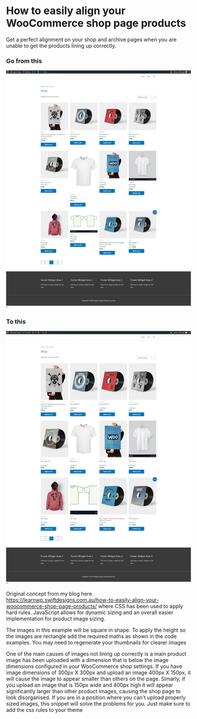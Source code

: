 # How to easily align your WooCommerce shop page products
Get a perfect alignment on your shop and archive pages when you are unable to get the products lining up correctly. 

### Go from this
![alt text](/assets/shop%20unaligned.webp)

### To this
![alt text](https://github.com/johncook1979/How-to-easily-align-your-WooCommerce-shop-page-products/blob/ad522def9d13f3bd99804e40f322b3612f6eb1d0/assets/shop%20aligned.webp)

Original concept from my blog here https://learnwp.swiftdesigns.com.au/how-to-easily-align-your-woocommerce-shop-page-products/ where CSS has been used to apply hard rules. JavaScript allows for dynamic sizing and an overall easier implementation for product image sizing.

The images in this example will be square in shape. To apply the height so the images are rectangle add the required maths as shown in the code examples. You may need to regenerate your thumbnails for clearer images

One of the main causes of images not lining up correctly is a main product image has been uploaded with a dimension that is below the image dimensions configured in your WooCommerce shop settings. If you have image dimensions of 300px X 300px and upload an image 400px X 150px, it will cause the image to appear smaller than others on the page. Simarly, if you upload an image that is 150px wide and 400px high it will appear significantly larger than other product images, causing the shop page to look disorganised. If you are in a position where you can't upload properly sized images, this snippet will solve the problems for you. Just make sure to add the css rules to your theme


